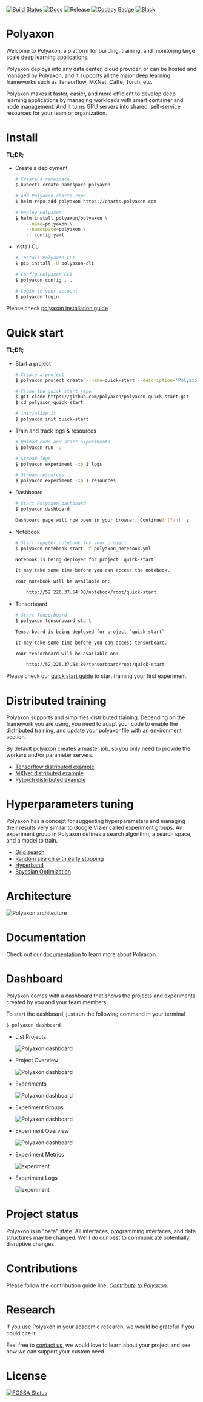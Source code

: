 [![Build Status](https://travis-ci.org/polyaxon/polyaxon.svg?branch=master)](https://travis-ci.org/polyaxon/polyaxon)
[![Docs](https://img.shields.io/badge/docs-0.3.9-brightgreen.svg?style=flat)](https://docs.polyaxon.com)
![Release](https://img.shields.io/badge/release-0.3.9-brightgreen.svg?longCache=true)
[![Codacy Badge](https://api.codacy.com/project/badge/Grade/90c05b6b112548c1a88b950beceacb69)](https://www.codacy.com/app/polyaxon/polyaxon?utm_source=github.com&amp;utm_medium=referral&amp;utm_content=polyaxon/polyaxon&amp;utm_campaign=Badge_Grade)
[![Slack](https://img.shields.io/badge/chat-on%20slack-aadada.svg?logo=slack&longCache=true)](https://join.slack.com/t/polyaxon/shared_invite/enQtMzQ0ODc2MDg1ODc0LWY2ZTdkMTNmZjBlZmRmNjQxYmYwMTBiMDZiMWJhODI2ZTk0MDU4Mjg5YzA5M2NhYzc5ZjhiMjczMDllYmQ2MDg)

# Polyaxon

Welcome to Polyaxon, a platform for building, training, and monitoring large scale deep learning applications.

Polyaxon deploys into any data center, cloud provider, or can be hosted and managed by Polyaxon, and it supports all the major deep learning frameworks such as Tensorflow, MXNet, Caffe, Torch, etc.

Polyaxon makes it faster, easier, and more efficient to develop deep learning applications by managing workloads with smart container and node management. And it turns GPU servers into shared, self-service resources for your team or organization.

# Install

#### TL;DR;

 * Create a deployment

    ```bash
    # Create a namespace
    $ kubectl create namespace polyaxon

    # Add Polyaxon charts repo
    $ helm repo add polyaxon https://charts.polyaxon.com

    # Deploy Polyaxon
    $ helm install polyaxon/polyaxon \
        --name=polyaxon \
        --namespace=polyaxon \
        -f config.yaml
    ```

 * Install CLI

    ```bash
    # Install Polyaxon CLI
    $ pip install -U polyaxon-cli

    # Config Polyaxon CLI
    $ polyaxon config ...

    # Login to your account
    $ polyaxon login
    ```

Please check [polyaxon installation guide](https://docs.polyaxon.com/installation/introduction)

# Quick start

#### TL;DR;

 * Start a project

    ```bash
    # Create a project
    $ polyaxon project create --name=quick-start --description='Polyaxon quick start.'

    # Clone the quick start repo
    $ git clone https://github.com/polyaxon/polyaxon-quick-start.git
    $ cd polyaxon-quick-start

    # initialize it
    $ polyaxon init quick-start
    ```

 * Train and track logs & resources

    ```bash
    # Upload code and start experiments
    $ polyaxon run -u

    # Stream logs
    $ polyaxon experiment -xp 1 logs

    # Stream resources
    $ polyaxon experiment -xp 1 resources
    ```

 * Dashboard

    ```bash
    # Start Polyaxon dashboard
    $ polyaxon dashboard

    Dashboard page will now open in your browser. Continue? [Y/n]: y
    ```

 * Notebook
    ```bash
    # Start Jupyter notebook for your project
    $ polyaxon notebook start -f polyaxon_notebook.yml

    Notebook is being deployed for project `quick-start`

    It may take some time before you can access the notebook..

    Your notebook will be available on:

        http://52.226.37.54:80/notebook/root/quick-start
    ```

 * Tensorboard
    ```bash
    # Start Tensorboard
    $ polyaxon tensorboard start

    Tensorboard is being deployed for project `quick-start`

    It may take some time before you can access tensorboard.

    Your tensorboard will be available on:

        http://52.226.37.54:80/tensorboard/root/quick-start
    ```

Please check our [quick start guide](https://docs.polyaxon.com/quick_start) to start training your first experiment.

# Distributed training

Polyaxon supports and simplifies distributed training.
Depending on the framework you are using, you need to adapt your code to enable the distributed training,
and update your polyaxonfile with an environment section.

By default polyaxon creates a master job, so you only need to provide the workers  and/or parameter servers.

 * [Tensorflow distributed example](https://github.com/polyaxon/polyaxon-examples/blob/master/in_cluster/tensorflow/cifar10/polyaxonfile_distributed.yml)
 * [MXNet distributed example](https://github.com/polyaxon/polyaxon-examples/blob/master/in_cluster/mxnet/cifar10/polyaxonfile_distributed.yml)
 * [Pytorch distributed example](https://github.com/polyaxon/polyaxon-examples/blob/master/in_cluster/pytorch/mnist/polyaxonfile_distributed.yml)
# Hyperparameters tuning

Polyaxon has a concept for suggesting hyperparameters and managing their results very similar to Google Vizier called experiment groups.
An experiment group in Polyaxon defines a search algorithm, a search space, and a model to train.

 * [Grid search](https://github.com/polyaxon/polyaxon-quick-start/blob/master/polyaxonfile_hyperparams_grid.yml)
 * [Random search with early stopping](https://github.com/polyaxon/polyaxon-quick-start/blob/master/polyaxonfile_hyperparams_early_stopping.yml)
 * [Hyperband](https://github.com/polyaxon/polyaxon-quick-start/blob/master/polyaxonfile_hyperparams_hyperband.yml)
 * [Bayesian Optimization](https://github.com/polyaxon/polyaxon-quick-start/blob/master/polyaxonfile_hyperparams_bo.yml)

# Architecture

![Polyaxon architecture](artifacts/polyaxon_architecture.png)

# Documentation

Check out our [documentation](https://docs.polyaxon.com/) to learn more about Polyaxon.

# Dashboard

Polyaxon comes with a dashboard that shows the projects and experiments created by you and your team members.

To start the dashboard, just run the following command in your terminal

```bash
$ polyaxon dashboard
```

 * List Projects

    ![Polyaxon dashboard](artifacts/projects.png)

 * Project Overview

    ![Polyaxon dashboard](artifacts/project_overview.png)

 * Experiments

    ![Polyaxon dashboard](artifacts/experiments.png)

 * Experiment Groups

    ![Polyaxon dashboard](artifacts/experiment_groups.png)

 * Experiment Overview

    ![Polyaxon dashboard](artifacts/experiment.png)
 
 * Experiment Metrics
 
     ![experiment](artifacts/experiment_metrics.png)
    
 * Experiment Logs
 
     ![experiment](artifacts/experiment_logs.png)

# Project status

Polyaxon is in "beta" state. All interfaces, programming interfaces, and data structures may be changed.
We'll do our best to communicate potentially disruptive changes.

# Contributions

Please follow the contribution guide line: *[Contribute to Polyaxon](CONTRIBUTING.md)*.


# Research

If you use Polyaxon in your academic research, we would be grateful if you could cite it.

Feel free to [contact us](mailto:contact@polyaxon.com), we would love to learn about your project and see how we can support your custom need.

# License

[![FOSSA Status](https://app.fossa.io/api/projects/git%2Bgithub.com%2Fpolyaxon%2Fpolyaxon.svg?type=large)](https://app.fossa.io/projects/git%2Bgithub.com%2Fpolyaxon%2Fpolyaxon?ref=badge_large)
